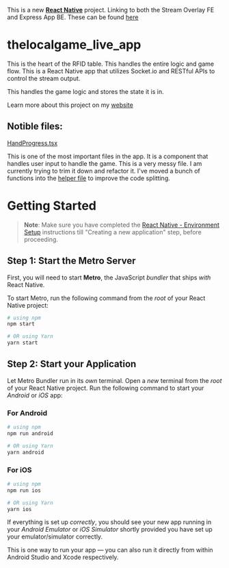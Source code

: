 This is a new [**React Native**](https://reactnative.dev) project. Linking to both the Stream Overlay FE and Express App BE. These can be found [here](https://github.com/yourlocaldeveloper/thelocalgame)


# thelocalgame_live_app

This is the heart of the RFID table. This handles the entire logic and game flow. This is a React Native app that utilizes Socket.io and RESTful APIs to control the stream output.

This handles the game logic and stores the state it is in.

Learn more about this project on my [website](https://www.yourlocaldev.com/projects/rfid)

## Notible files:

[HandProgress.tsx](https://github.com/yourlocaldeveloper/thelocalgame_live_app/blob/develop/components/molecules/HandProgress/HandProgress.tsx)

This is one of the most important files in the app. It is a component that handles user input to handle the game. This is a very messy file. I am currently trying to trim it down and refactor it. I've moved a bunch of functions into the [helper file](https://github.com/yourlocaldeveloper/thelocalgame_live_app/blob/develop/components/molecules/HandProgress/HandProgress.helpers.ts) to improve the code splitting.

# Getting Started

>**Note**: Make sure you have completed the [React Native - Environment Setup](https://reactnative.dev/docs/environment-setup) instructions till "Creating a new application" step, before proceeding.

## Step 1: Start the Metro Server

First, you will need to start **Metro**, the JavaScript _bundler_ that ships _with_ React Native.

To start Metro, run the following command from the _root_ of your React Native project:

```bash
# using npm
npm start

# OR using Yarn
yarn start
```

## Step 2: Start your Application

Let Metro Bundler run in its _own_ terminal. Open a _new_ terminal from the _root_ of your React Native project. Run the following command to start your _Android_ or _iOS_ app:

### For Android

```bash
# using npm
npm run android

# OR using Yarn
yarn android
```

### For iOS

```bash
# using npm
npm run ios

# OR using Yarn
yarn ios
```

If everything is set up _correctly_, you should see your new app running in your _Android Emulator_ or _iOS Simulator_ shortly provided you have set up your emulator/simulator correctly.

This is one way to run your app — you can also run it directly from within Android Studio and Xcode respectively.
